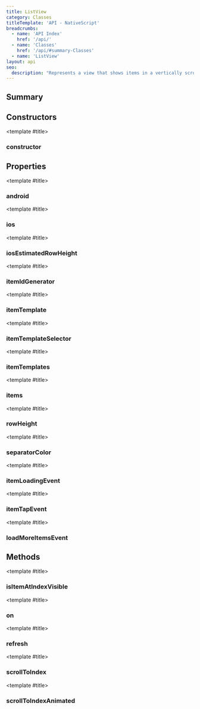 ```yaml
---
title: ListView
category: Classes
titleTemplate: 'API - NativeScript'
breadcrumbs: 
  - name: 'API Index'
    href: '/api/'
  - name: 'Classes'
    href: '/api/#summary-Classes'
  - name: 'ListView'
layout: api
seo:
  description: "Represents a view that shows items in a vertically scrolling list."
---
```


<!-- This page is auto generated, do not edit manually. -->
<!-- Run "yarn generate:api-docs" to regenerate -->

<script setup lang="ts">
  import { provide } from "vue";
  import API_DATA from "./ListView.data.json";
  
  provide('API_DATA', API_DATA);
</script>

<APIRefHierarchy v-once />

<APIRefComment commentBase64="eyJibG9ja1RhZ3MiOltdLCJtb2RpZmllclRhZ3MiOnt9LCJzdW1tYXJ5IjpbeyJraW5kIjoidGV4dCIsInRleHQiOiJSZXByZXNlbnRzIGEgdmlldyB0aGF0IHNob3dzIGl0ZW1zIGluIGEgdmVydGljYWxseSBzY3JvbGxpbmcgbGlzdC4ifV19" v-once />

## <Heading ignore>Summary</Heading>

<APIRefSummary v-once />

## Constructors

<div class="">

<APIRef for="17406" v-once>

<template #title>

### constructor

</template>

</APIRef>

</div>

## Properties

<div class="">

<APIRef for="17408" v-once>

<template #title>

### android

</template>

</APIRef>

</div>

<div class="">

<APIRef for="17409" v-once>

<template #title>

### ios

</template>

</APIRef>

</div>

<div class="">

<APIRef for="17427" v-once>

<template #title>

### iosEstimatedRowHeight

</template>

</APIRef>

</div>

<div class="">

<APIRef for="17419" v-once>

<template #title>

### itemIdGenerator

</template>

</APIRef>

</div>

<div class="">

<APIRef for="17411" v-once>

<template #title>

### itemTemplate

</template>

</APIRef>

</div>

<div class="">

<APIRef for="17413" v-once>

<template #title>

### itemTemplateSelector

</template>

</APIRef>

</div>

<div class="">

<APIRef for="17412" v-once>

<template #title>

### itemTemplates

</template>

</APIRef>

</div>

<div class="">

<APIRef for="17410" v-once>

<template #title>

### items

</template>

</APIRef>

</div>

<div class="">

<APIRef for="17426" v-once>

<template #title>

### rowHeight

</template>

</APIRef>

</div>

<div class="">

<APIRef for="17425" v-once>

<template #title>

### separatorColor

</template>

</APIRef>

</div>

<div class="isPublic isStatic">

<APIRef for="17324" v-once>

<template #title>

### itemLoadingEvent

</template>

</APIRef>

</div>

<div class="isPublic isStatic">

<APIRef for="17325" v-once>

<template #title>

### itemTapEvent

</template>

</APIRef>

</div>

<div class="isPublic isStatic">

<APIRef for="17326" v-once>

<template #title>

### loadMoreItemsEvent

</template>

</APIRef>

</div>

## Methods

<div class="">

<APIRef for="17436" v-once>

<template #title>

### isItemAtIndexVisible

</template>

</APIRef>

</div>

<div class="">

<APIRef for="17439" v-once>

<template #title>

### on

</template>

</APIRef>

</div>

<div class="">

<APIRef for="17428" v-once>

<template #title>

### refresh

</template>

</APIRef>

</div>

<div class="">

<APIRef for="17430" v-once>

<template #title>

### scrollToIndex

</template>

</APIRef>

</div>

<div class="">

<APIRef for="17433" v-once>

<template #title>

### scrollToIndexAnimated

</template>

</APIRef>

</div>
